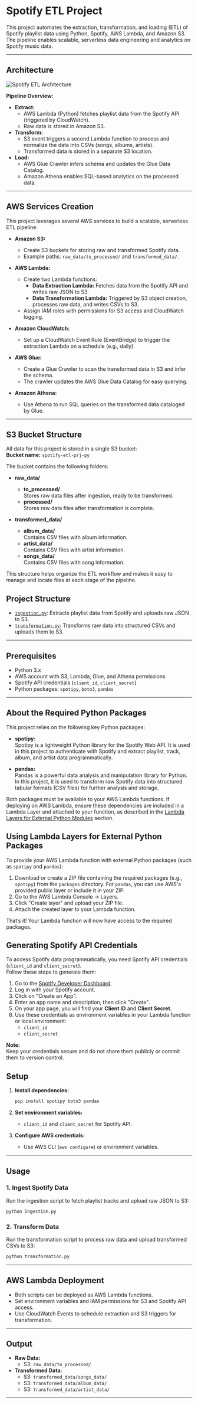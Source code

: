 # Spotify ETL Project

This project automates the extraction, transformation, and loading (ETL) of Spotify playlist data using Python, Spotify, AWS Lambda, and Amazon S3. The pipeline enables scalable, serverless data engineering and analytics on Spotify music data.

---

## Architecture

![Spotify ETL Architecture](./architecture-diagram.png)

**Pipeline Overview:**
- **Extract:**  
  - AWS Lambda (Python) fetches playlist data from the Spotify API (triggered by CloudWatch).
  - Raw data is stored in Amazon S3.
- **Transform:**  
  - S3 event triggers a second Lambda function to process and normalize the data into CSVs (songs, albums, artists).
  - Transformed data is stored in a separate S3 location.
- **Load:**  
  - AWS Glue Crawler infers schema and updates the Glue Data Catalog.
  - Amazon Athena enables SQL-based analytics on the processed data.

---

## AWS Services Creation

This project leverages several AWS services to build a scalable, serverless ETL pipeline:

- **Amazon S3:**  
  - Create S3 buckets for storing raw and transformed Spotify data.
  - Example paths: `raw_data/to_processed/` and `transformed_data/`.

- **AWS Lambda:**  
  - Create two Lambda functions:
    - **Data Extraction Lambda:** Fetches data from the Spotify API and writes raw JSON to S3.
    - **Data Transformation Lambda:** Triggered by S3 object creation, processes raw data, and writes CSVs to S3.
  - Assign IAM roles with permissions for S3 access and CloudWatch logging.

- **Amazon CloudWatch:**  
  - Set up a CloudWatch Event Rule (EventBridge) to trigger the extraction Lambda on a schedule (e.g., daily).

- **AWS Glue:**  
  - Create a Glue Crawler to scan the transformed data in S3 and infer the schema.
  - The crawler updates the AWS Glue Data Catalog for easy querying.

- **Amazon Athena:**  
  - Use Athena to run SQL queries on the transformed data cataloged by Glue.

---

## S3 Bucket Structure

All data for this project is stored in a single S3 bucket:  
**Bucket name:** `spotify-etl-prj-py`

The bucket contains the following folders:

- **raw_data/**
  - **to_processed/**  
    Stores raw data files after ingestion, ready to be transformed.
  - **processed/**  
    Stores raw data files after transformation is complete.

- **transformed_data/**
  - **album_data/**  
    Contains CSV files with album information.
  - **artist_data/**  
    Contains CSV files with artist information.
  - **songs_data/**  
    Contains CSV files with song information.

This structure helps organize the ETL workflow and makes it easy to manage and locate files at each stage of the pipeline.

## Project Structure

- [`ingestion.py`](ingestion.py): Extracts playlist data from Spotify and uploads raw JSON to S3.
- [`transformation.py`](transformation.py): Transforms raw data into structured CSVs and uploads them to S3.

---

## Prerequisites

- Python 3.x
- AWS account with S3, Lambda, Glue, and Athena permissions
- Spotify API credentials (`client_id`, `client_secret`)
- Python packages: `spotipy`, `boto3`, `pandas`

---

## About the Required Python Packages

This project relies on the following key Python packages:

- **spotipy:**  
  Spotipy is a lightweight Python library for the Spotify Web API. It is used in this project to authenticate with Spotify and extract playlist, track, album, and artist data programmatically.

- **pandas:**  
  Pandas is a powerful data analysis and manipulation library for Python. In this project, it is used to transform raw Spotify data into structured tabular formats (CSV files) for further analysis and storage.

Both packages must be available to your AWS Lambda functions. If deploying on AWS Lambda, ensure these dependencies are included in a Lambda Layer and attached to your function, as described in the [Lambda Layers for External Python Modules](#lambda-layers-for-external-python-modules) section.

## Using Lambda Layers for External Python Packages

To provide your AWS Lambda function with external Python packages (such as `spotipy` and `pandas`):

1. Download or create a ZIP file containing the required packages (e.g., `spotipy`) from the `packages` directory. For `pandas`, you can use AWS's provided public layer or include it in your ZIP.
2. Go to the AWS Lambda Console → Layers.
3. Click "Create layer" and upload your ZIP file.
4. Attach the created layer to your Lambda function.

That’s it! Your Lambda function will now have access to the required packages.

## Generating Spotify API Credentials

To access Spotify data programmatically, you need Spotify API credentials (`client_id` and `client_secret`).  
Follow these steps to generate them:

1. Go to the [Spotify Developer Dashboard](https://developer.spotify.com/dashboard).
2. Log in with your Spotify account.
3. Click on "Create an App".
4. Enter an app name and description, then click "Create".
5. On your app page, you will find your **Client ID** and **Client Secret**.
6. Use these credentials as environment variables in your Lambda function or local environment:
   - `client_id`
   - `client_secret`

**Note:**  
Keep your credentials secure and do not share them publicly or commit them to version control.

## Setup

1. **Install dependencies:**
   ```sh
   pip install spotipy boto3 pandas
   ```

2. **Set environment variables:**
   - `client_id` and `client_secret` for Spotify API.

3. **Configure AWS credentials:**
   - Use AWS CLI (`aws configure`) or environment variables.

---

## Usage

### 1. Ingest Spotify Data

Run the ingestion script to fetch playlist tracks and upload raw JSON to S3:

```sh
python ingestion.py
```

### 2. Transform Data

Run the transformation script to process raw data and upload transformed CSVs to S3:

```sh
python transformation.py
```

---

## AWS Lambda Deployment

- Both scripts can be deployed as AWS Lambda functions.
- Set environment variables and IAM permissions for S3 and Spotify API access.
- Use CloudWatch Events to schedule extraction and S3 triggers for transformation.

---

## Output

- **Raw Data:**  
  - S3: `raw_data/to_processed/`
- **Transformed Data:**  
  - S3: `transformed_data/songs_data/`
  - S3: `transformed_data/album_data/`
  - S3: `transformed_data/artist_data/`

---
